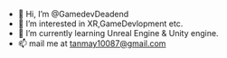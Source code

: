 - 👋 Hi, I’m @GamedevDeadend
- 👀 I’m interested in XR,GameDevlopment etc.
- 🌱 I’m currently learning Unreal Engine & Unity engine.
- 📫 mail me at tanmay10087@gmail.com

<!---
GamedevDeadend/GamedevDeadend is a ✨ special ✨ repository because its `README.md` (this file) appears on your GitHub profile.
You can click the Preview link to take a look at your changes.
--->
